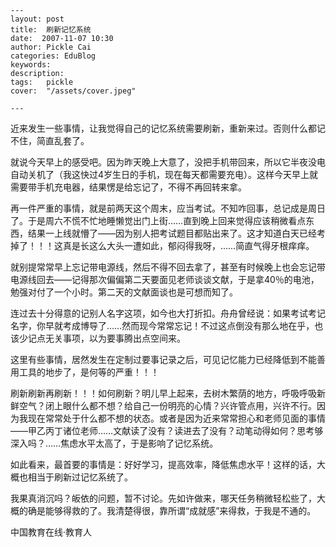 
    ---
    layout: post  
    title:  刷新记忆系统  
    date:  2007-11-07 10:30  
    author: Pickle Cai  
    categories: EduBlog  
    keywords: 
    description:   
    tags:	pickle   
    cover:  "/assets/cover.jpeg"  

    ---  
    
近来发生一些事情，让我觉得自己的记忆系统需要刷新，重新来过。否则什么都记不住，简直乱套了。



就说今天早上的感受吧。因为昨天晚上大意了，没把手机带回来，所以它半夜没电自动关机了（我这快过4岁生日的手机，现在每天都需要充电）。这样今天早上就需要带手机充电器，结果愣是给忘记了，不得不再回转来拿。



再一件严重的事情，就是前两天这个周末，应当考试。不知咋回事，总记成是周日了。于是周六不慌不忙地睡懒觉出门上街……直到晚上回来觉得应该稍微看点东西，结果一上线就懵了——因为别人把考试题目都贴出来了。这才知道白天已经考掉了！！！这真是长这么大头一遭如此，郁闷得我呀，……简直气得牙根痒痒。



就别提常常早上忘记带电源线，然后不得不回去拿了，甚至有时候晚上也会忘记带电源线回去——记得那次偏偏第二天要面见老师谈谈文献，于是拿40％的电池，勉强对付了一个小时。第二天的文献面谈也是可想而知了。



连过去十分得意的记别人名字这项，如今也大打折扣。舟舟曾经说：如果考试考记名字，你早就考成博导了……然而现今常常忘记！不过这点倒没有那么地在乎，也该少记点无关事项，以为要事腾出点空间来。



这里有些事情，居然发生在定制过要事记录之后，可见记忆能力已经降低到不能善用工具的地步了，是何等的严重！！！



刷新刷新再刷新！！！如何刷新？明儿早上起来，去树木繁荫的地方，呼吸呼吸新鲜空气？闭上眼什么都不想？给自己一份明亮的心情？兴许管点用，兴许不行。因为我现在常常处于什么都不想的状态。或者是因为近来常常担心和老师见面的事情——甲乙丙丁诸位老师……文献读了没有？读进去了没有？动笔动得如何？思考够深入吗？……焦虑水平太高了，于是影响了记忆系统。



如此看来，最首要的事情是：好好学习，提高效率，降低焦虑水平！这样的话，大概也相当于刷新过记忆系统了。



我果真消沉吗？皈依的问题，暂不讨论。先如许做来，哪天任务稍微轻松些了，大概的确是能够得救的了。我清楚得很，靠所谓“成就感”来得救，于我是不通的。



		    
 中国教育在线·教育人

